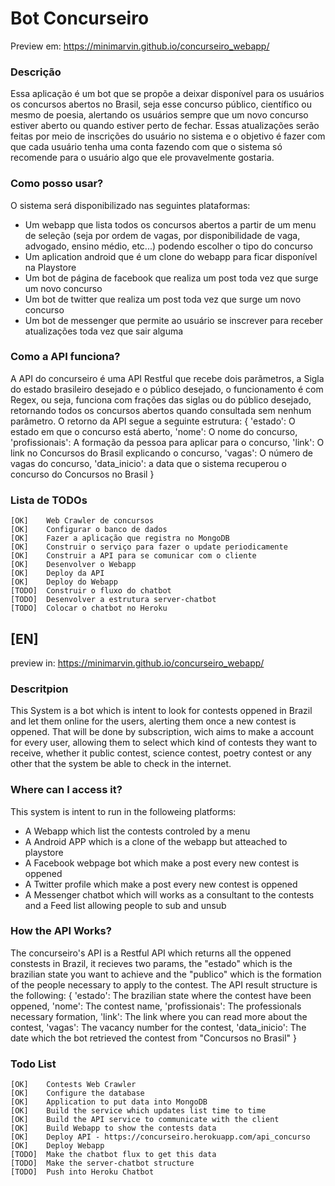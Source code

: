 # Bot Concurseiro

Preview em: https://minimarvin.github.io/concurseiro_webapp/

### Descrição
Essa aplicação é um bot que se propõe a deixar disponível para os usuários os concursos abertos no Brasil, seja esse concurso público, científico ou mesmo de poesia, alertando os usuários sempre que um novo concurso estiver aberto ou quando estiver perto de fechar. Essas atualizações serão feitas por meio de inscrições do usuário no sistema e o objetivo é fazer com que cada usuário tenha uma conta fazendo com que o sistema só recomende para o usuário algo que ele provavelmente gostaria.

### Como posso usar?
O sistema será disponibilizado nas seguintes plataformas:
* Um webapp que lista todos os concursos abertos a partir de um menu de seleção (seja por ordem de vagas, por disponibilidade de vaga, advogado, ensino médio, etc...) podendo escolher o tipo do concurso
* Um aplication android que é um clone do webapp para ficar disponível na Playstore
* Um bot de página de facebook que realiza um post toda vez que surge um novo concurso
* Um bot de twitter que realiza um post toda vez que surge um novo concurso
* Um bot de messenger que permite ao usuário se inscrever para receber atualizações toda vez que sair alguma

### Como a API funciona?
A API do concurseiro é uma API Restful que recebe dois parãmetros, a Sigla do estado brasileiro desejado e o público desejado, o funcionamento é com Regex, ou seja, funciona com frações das siglas ou do público desejado, retornando todos os concursos abertos quando consultada sem nenhum parâmetro.
O retorno da API segue a seguinte estrutura:
{
    'estado': O estado em que o concurso está aberto,
    'nome': O nome do concurso,
    'profissionais': A formação da pessoa para aplicar para o concurso,
    'link': O link no Concursos do Brasil explicando o concurso,
    'vagas': O número de vagas do concurso,
    'data_inicio': a data que o sistema recuperou o concurso do Concursos no Brasil
}

### Lista de TODOs
    [OK]    Web Crawler de concursos
    [OK]    Configurar o banco de dados
    [OK]    Fazer a aplicação que registra no MongoDB
    [OK]    Construir o serviço para fazer o update periodicamente
    [OK]    Construir a API para se comunicar com o cliente
    [OK]    Desenvolver o Webapp
    [OK]    Deploy da API
    [OK]    Deploy do Webapp
    [TODO]  Construir o fluxo do chatbot
    [TODO]  Desenvolver a estrutura server-chatbot
    [TODO]  Colocar o chatbot no Heroku


## [EN]

preview in: https://minimarvin.github.io/concurseiro_webapp/

### Descritpion
This System is a bot which is intent to look for contests oppened in Brazil and let them online for the users, alerting them once a new contest is oppened. That will be done by subscription, wich aims to make a account for every user, allowing them to select which kind of contests they want to receive, whether it public contest, science contest, poetry contest or any other that the system be able to check in the internet. 

### Where can I access it?
This system is intent to run in the followeing platforms:
* A Webapp which list the contests controled by a menu
* A Android APP which is a clone of the webapp but atteached to playstore
* A Facebook webpage bot which make a post every new contest is oppened
* A Twitter profile which make a post every new contest is oppened
* A Messenger chatbot which will works as a consultant to the contests and a Feed list allowing people to sub and unsub

### How the API Works?
The concurseiro's API is a Restful API which returns all the oppened constests in Brazil, it recieves two params, the "estado" which is the brazilian state you want to achieve and the "publico" which is the formation of the people necessary to apply to the contest.
The API result structure is the following:
{
    'estado': The brazilian state where the contest have been oppened,
    'nome': The contest name,
    'profissionais': The professionals necessary formation,
    'link': The link where you can read more about the contest,
    'vagas': The vacancy number for the contest,
    'data_inicio': The date which the bot retrieved the contest from "Concursos no Brasil"
}

### Todo List
    [OK]    Contests Web Crawler
    [OK]    Configure the database
    [OK]    Application to put data into MongoDB
    [OK]    Build the service which updates list time to time
    [OK]    Build the API service to communicate with the client
    [OK]    Build Webapp to show the contests data
    [OK]    Deploy API - https://concurseiro.herokuapp.com/api_concurso
    [OK]    Deploy Webapp
    [TODO]  Make the chatbot flux to get this data
    [TODO]  Make the server-chatbot structure
    [TODO]  Push into Heroku Chatbot
